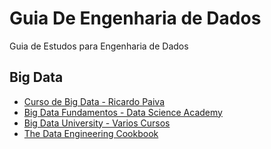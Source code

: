 # Guia De Engenharia de Dados
Guia de Estudos para Engenharia de Dados


## Big Data

* [Curso de Big Data - Ricardo Paiva](https://www.youtube.com/watch?v=1SNoNTaWFIo&list=PLzKHEB8QCel8UIA2JfUTYQaUgvJa6mUog)
* [Big Data Fundamentos - Data Science Academy](https://www.datascienceacademy.com.br/course?courseid=big-data-fundamentos)
* [Big Data University - Varios Cursos](http://bigdatauniversity.com.br/)
* [The Data Engineering Cookbook](https://github.com/andkret/Cookbook) 
